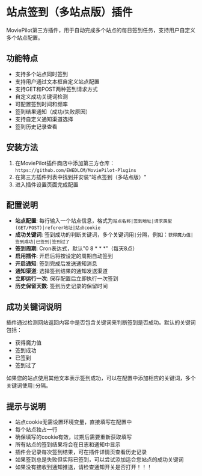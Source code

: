 # 站点签到（多站点版）插件

MoviePilot第三方插件，用于自动完成多个站点的每日签到任务，支持用户自定义多个站点配置。

## 功能特点

- 支持多个站点同时签到
- 支持用户通过文本框自定义站点配置
- 支持GET和POST两种签到请求方式
- 自定义成功关键词检测
- 可配置签到时间和频率
- 签到结果通知（成功/失败原因）
- 支持自定义通知渠道选择
- 签到历史记录查看

## 安装方法

1. 在MoviePilot插件商店中添加第三方仓库：`https://github.com/EWEDLCM/MoviePilot-Plugins`
2. 在第三方插件列表中找到并安装"站点签到（多站点版）"
3. 进入插件设置页面完成配置

## 配置说明

- **站点配置**: 每行输入一个站点信息，格式为`站点名称|签到地址|请求类型(GET/POST)|referer地址|站点cookie`
- **成功关键词**: 签到成功的判断关键词，多个关键词用`|`分隔，例如：`获得魔力值|签到成功|已签到|签到过了`
- **签到周期**: Cron表达式，默认"0 8 * * *"（每天8点）
- **启用插件**: 开启后将按设定的周期自动签到
- **开启通知**: 签到完成后发送通知消息
- **通知渠道**: 选择签到结果的通知发送渠道
- **立即运行一次**: 保存配置后立即执行一次签到
- **历史保留天数**: 签到历史记录的保留时间

## 成功关键词说明

插件通过检测网站返回内容中是否包含关键词来判断签到是否成功。默认的关键词包括：
- 获得魔力值
- 签到成功
- 已签到
- 签到过了

如果您的站点使用其他文本表示签到成功，可以在配置中添加相应的关键词，多个关键词使用`|`分隔。

## 提示与说明

- 站点cookie无需设置环境变量，直接填写在配置中
- 每个站点独占一行
- 确保填写的cookie有效，过期后需要重新获取填写
- 所有站点的签到结果将会在日志和通知中显示
- 插件会记录每次签到结果，可在插件详情页查看历史记录
- 如果签到总是失败但实际已签到，可以尝试添加适合您站点的成功关键词
- 如果没有接收到通知推送，请检查通知开关是否打开！！！

